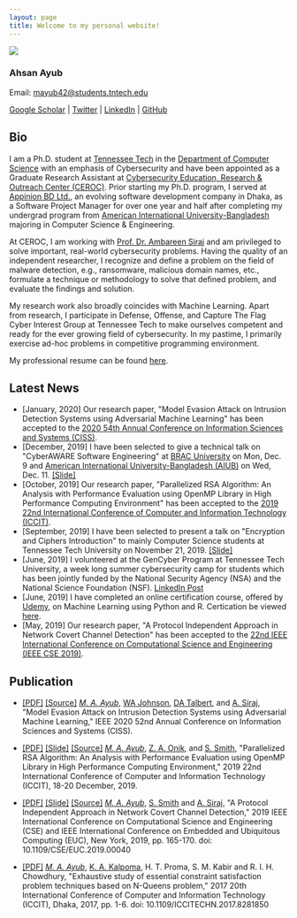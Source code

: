 ```yaml
---
layout: page
title: Welcome to my personal website!
---
```


![](https://avatars1.githubusercontent.com/u/12248689?s=280)

### Ahsan Ayub

Email: [mayub42@students.tntech.edu](mailto:mayub42@students.tntech.edu)

<a href="https://scholar.google.com/citations?user=xRr78bIAAAAJ" target="_blank">Google Scholar</a> |
<a href="https://twitter.com/MdAhsanAyub" target="_blank">Twitter</a> |
<a href="https://www.linkedin.com/in/mdahsanayub/" target="_blank">LinkedIn</a> |
<a href="https://github.com/AhsanAyub" target="_blank">GitHub</a>

## Bio

I am a Ph.D. student at [Tennessee Tech](https://www.tntech.edu/) in the [Department of Computer Science](https://www.tntech.edu/engineering/programs/csc/index.php) with an emphasis of Cybersecurity and have been appointed as a Graduate Research Assistant at [Cybersecurity Education, Research & Outreach Center (CEROC)](https://www.tntech.edu/ceroc/). Prior starting my Ph.D. program, I served at [Appinion BD Ltd.](http://www.appinionbd.com/), an evolving software development company in Dhaka, as a Software Project Manager for over one year and half after completing my undergrad program from [American International University-Bangladesh](http://www.aiub.edu/) majoring in Computer Science & Engineering.

At CEROC, I am working with [Prof. Dr. Ambareen Siraj](http://users.csc.tntech.edu/~asiraj/) and am privileged to solve important, real-world cybersecurity problems. Having the quality of an independent researcher, I recognize and define a problem on the field of malware detection, e.g., ransomware, malicious domain names, etc., formulate a technique or methodology to solve that defined problem, and evaluate the findings and solution.

My research work also broadly coincides with Machine Learning. Apart from research, I participate in Defense, Offense, and Capture The Flag Cyber Interest Group at Tennessee Tech to make ourselves competent and ready for the ever growing field of cybersecurity. In my pastime, I primarily exercise ad-hoc problems in competitive programming environment.

My professional resume can be found [here](./assets/Resume_of_Md._Ahsan_Ayub.pdf). 

## Latest News

* [January, 2020] Our research paper, "Model Evasion Attack on Intrusion Detection Systems using Adversarial Machine Learning" has been accepted to the [2020 54th Annual Conference on Information Sciences and Systems (CISS)](https://ee-ciss.princeton.edu).
* [December, 2019] I have been selected to give a technical talk on "CyberAWARE Software Engineering" at [BRAC University](https://www.bracu.ac.bd) on Mon, Dec. 9 and [American International University-Bangladesh (AIUB)](https://www.aiub.edu/) on Wed, Dec. 11. [[Slide]](./assets/presentation/CyberAware_Software_Engineering_Tech_Talk_12_2019.pdf)
* [October, 2019] Our research paper, "Parallelized RSA Algorithm: An Analysis with Performance Evaluation using OpenMP Library in High Performance Computing Environment" has been accepted to the [2019 22nd International Conference of Computer and Information Technology (ICCIT)](http://iccit.org.bd/2019/).
* [September, 2019] I have been selected to present a talk on "Encryption and Ciphers Introduction" to mainly Computer Science students at Tennessee Tech University on November 21, 2019. [[Slide]](./assets/presentation/Encryption_Baseline_Course.pdf)
* [June, 2019] I volunteered at the GenCyber Program at Tennessee Tech University, a week long summer cybersecurity camp for students which has been jointly funded by the National Security Agency (NSA) and the National Science Foundation (NSF). [LinkedIn Post](https://www.linkedin.com/posts/mdahsanayub_cybersecurity-cybersecuritytraining-workforceofthefuture-activity-6550530573415305216-l0bO)
* [June, 2019] I have completed an online certification course, offered by [Udemy](https://www.udemy.com/), on Machine Learning using Python and R. Certication be viewed [here](https://www.udemy.com/certificate/UC-XUH6XNNI/).
* [May, 2019] Our research paper, "A Protocol Independent Approach in Network Covert Channel Detection" has been accepted to the [22nd IEEE International Conference on Computational Science and Engineering (IEEE CSE 2019)](http://www.cloud-conf.net/CSE/2019/).


## Publication

* [[PDF]](./assets/paper/Authors_Copy_Model_Evasion_Attack_on_Intrusion_Detection_Systems_using_Adversarial_Machine_Learning.pdf) [[Source]](https://github.com/AhsanAyub/adversarial_ml_ids) _[M. A. Ayub](https://scholar.google.com/citations?user=xRr78bIAAAAJ)_, [WA Johnson](https://scholar.google.com/citations?user=tWMqR5gAAAAJ), [DA Talbert](https://scholar.google.com/citations?user=p-PV344AAAAJ), and [A. Siraj](https://scholar.google.com/citations?user=DcXiy0AAAAAJ), "Model Evasion Attack on Intrusion Detection Systems using Adversarial Machine Learning," IEEE 2020 52nd Annual Conference on Information Sciences and Systems (CISS).

* [[PDF]](./assets/paper/PID6235867.pdf) [[Slide]](./assets/presentation/ICCIT_2019_RSA_Parallelization.pdf) [[Source]](https://github.com/AhsanAyub/RSA_Parallelization) _[M. A. Ayub](https://scholar.google.com/citations?user=xRr78bIAAAAJ)_, [Z. A. Onik](https://www.linkedin.com/in/zishanahmedonik), and [S. Smith](https://www.linkedin.com/in/steven-smith-79bb94140), "Parallelized RSA Algorithm: An Analysis with Performance Evaluation using OpenMP Library in High Performance Computing Environment," 2019 22nd International Conference of Computer and Information Technology (ICCIT), 18-20 December, 2019.

* [[PDF]](./assets/paper/Authors_Copy_Paper_91_IEEE_CSE_2019.pdf) [[Slide]](./assets/presentation/IEEE_CSE_2019_Conference_Presentation.pdf) [[Source]](https://github.com/AhsanAyub/NetworkCovertChannel) _[M. A. Ayub](https://scholar.google.com/citations?hl=en&user=xRr78bIAAAAJ)_, [S. Smith](https://www.linkedin.com/in/steven-smith-79bb94140) and [A. Siraj](https://scholar.google.com/citations?user=DcXiy0AAAAAJ&hl=en&oi=ao), "A Protocol Independent Approach in Network Covert Channel Detection," 2019 IEEE International Conference on Computational Science and Engineering (CSE) and IEEE International Conference on Embedded and Ubiquitous Computing (EUC), New York, 2019, pp. 165-170. doi: 10.1109/CSE/EUC.2019.00040

* [[PDF]](https://ieeexplore.ieee.org/stamp/stamp.jsp?arnumber=8281850) _[M. A. Ayub](https://scholar.google.com/citations?hl=en&user=xRr78bIAAAAJ)_, [K. A. Kalpoma](https://scholar.google.com/citations?user=c-hjYaUAAAAJ&hl=en), H. T. Proma, S. M. Kabir and R. I. H. Chowdhury, "Exhaustive study of essential constraint satisfaction problem techniques based on N-Queens problem," 2017 20th International Conference of Computer and Information Technology (ICCIT), Dhaka, 2017, pp. 1-6. doi: 10.1109/ICCITECHN.2017.8281850